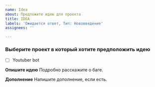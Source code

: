 ```yaml
---
name: Idea
about: Предложите идею для проекта
title: IDEA
labels: 'Ожидается ответ, Тип: Нововведение'
assignees: ''

---
```


### Выберите проект в который хотите предположить идею
- [ ] Youtuber bot

**Опишите идею**
Подробно расскажите о баге.

**Дополнение**
Напишите дополнение, если есть.
